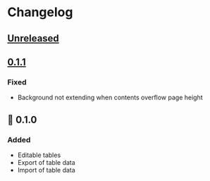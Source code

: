 # Changelog

## [Unreleased]

## [0.1.1]

### Fixed

- Background not extending when contents overflow page height

## :tada: 0.1.0

### Added

- Editable tables
- Export of table data
- Import of table data

[Unreleased]: https://github.com/spenserblack/favlist.vue/compare/v0.1.1...HEAD
[0.1.1]: https://github.com/spenserblack/favlist.vue/compare/v0.1.0...v0.1.1
